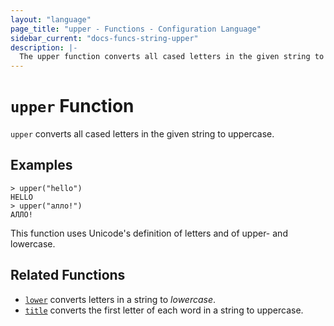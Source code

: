 ```yaml
---
layout: "language"
page_title: "upper - Functions - Configuration Language"
sidebar_current: "docs-funcs-string-upper"
description: |-
  The upper function converts all cased letters in the given string to uppercase.
---
```


# `upper` Function

`upper` converts all cased letters in the given string to uppercase.

## Examples

```
> upper("hello")
HELLO
> upper("алло!")
АЛЛО!
```

This function uses Unicode's definition of letters and of upper- and lowercase.

## Related Functions

- [`lower`](./lower.html) converts letters in a string to _lowercase_.
- [`title`](./title.html) converts the first letter of each word in a string to uppercase.
